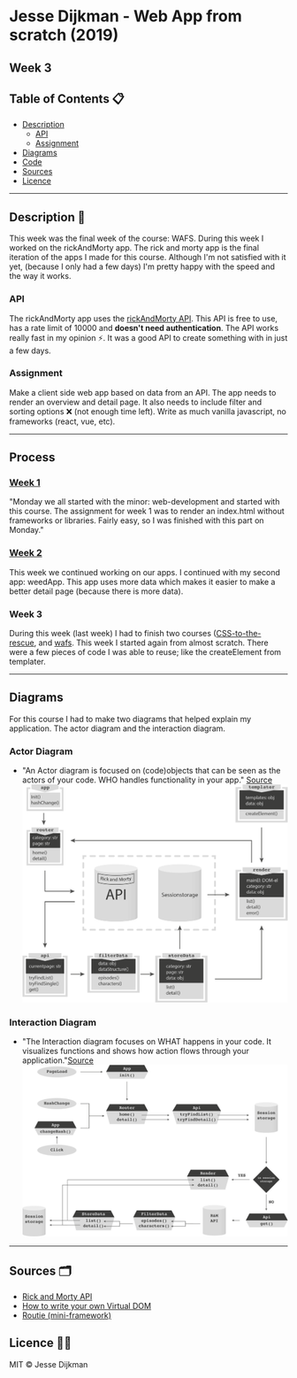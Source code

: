 # Jesse Dijkman - Web App from scratch (2019)
## Week 3

## Table of Contents 📋
- [Description](#description-)
  - [API](#api-)
  - [Assignment](#assignment-)
- [Diagrams](#diagrams-)
- [Code](#code-)
- [Sources](#sources-)
- [Licence](#licence-)

---

## Description 🧐
This week was the final week of the course: WAFS. During this week I worked on the rickAndMorty app. The rick and morty app is the final iteration of the apps I made for this course. Although I'm not satisfied with it yet, (because I only had a few days) I'm pretty happy with the speed and the way it works. 

### API
The rickAndMorty app uses the [rickAndMorty API](https://rickandmortyapi.com/). This API is free to use, has a rate limit of 10000 and **doesn't need authentication**. The API works really fast in my opinion ⚡️. It was a good API to create something with in just a few days. 

### Assignment
Make a client side web app based on data from an API. The app needs to render an overview and detail page. It also needs to include filter and sorting options ❌ (not enough time left). Write as much vanilla javascript, no frameworks (react, vue, etc).

---

## Process
### [Week 1](https://github.com/jesseDijkman1/web-app-from-scratch-18-19/tree/master/week1#week-1)
"Monday we all started with the minor: web-development and started with this course. The assignment for week 1 was to render an index.html without frameworks or libraries. Fairly easy, so I was finished with this part on Monday."

### [Week 2](https://github.com/jesseDijkman1/web-app-from-scratch-18-19/tree/master/week2#description-)
This week we continued working on our apps. I continued with my second app: weedApp. This app uses more data which makes it easier to make a better detail page (because there is more data).

### Week 3
During this week (last week) I had to finish two courses ([CSS-to-the-rescue](https://github.com/jesseDijkman1/CSS-to-the-rescue), and [wafs](https://github.com/jesseDijkman1/web-app-from-scratch-18-19). This week I started again from almost scratch. There were a few pieces of code I was able to reuse; like the createElement from templater.

---

## Diagrams
For this course I had to make two diagrams that helped explain my application. The actor diagram and the interaction diagram. 

### Actor Diagram
- "An Actor diagram is focused on (code)objects that can be seen as the actors of your code. WHO handles functionality in your app." [Source](https://docs.google.com/document/d/17zwy1Kj4vqM5jqYWz7U6Spi_7i9ucucyBeAMDAfn0mY/edit)
![Actor diagram](https://github.com/jesseDijkman1/web-app-from-scratch-18-19/blob/master/files/actor-diagram.png)

### Interaction Diagram
- "The Interaction diagram focuses on WHAT happens in your code. It visualizes functions and shows how action flows through your application."[Source](https://docs.google.com/document/d/17zwy1Kj4vqM5jqYWz7U6Spi_7i9ucucyBeAMDAfn0mY/edit)
![Interaction diagram](https://github.com/jesseDijkman1/web-app-from-scratch-18-19/blob/master/files/interaction-diagram.png)

---

## Sources 🗂
- [Rick and Morty API](https://rickandmortyapi.com/documentation)
- [How to write your own Virtual DOM](https://medium.com/@deathmood/how-to-write-your-own-virtual-dom-ee74acc13060)
- [Routie (mini-framework)](http://projects.jga.me/routie/)


## Licence 👮‍♂️
MIT © Jesse Dijkman
